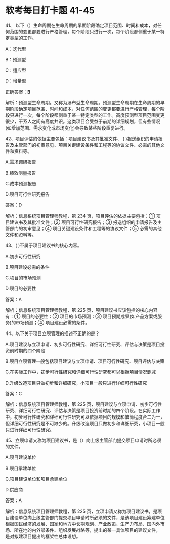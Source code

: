 # **软考每日打卡题 41-45**

41、 以下（）生命周期在生命周期的早期阶段确定项目范围、时间和成本，对任何范围的变更都要进行严格管理，每个阶段只进行一次，每个阶段都侧重于某一特定类型的工作。

A：迭代型

B：预测型

C：适应型

D：增量型

正确答案：**B**

解析：预测型生命周期。又称为瀑布型生命周期。预测型生命周期在生命周期的早期阶段确定项目范围、时间和成本，对任何范围的变更都要进行严格管理，每个阶段只进行一次，每个阶段都侧重于某一特定类型的工作。高度预测型项目范围变更很少，干系人之间有高度共识。这类项目会受益于前期的详细规划，但有些情况(如增加范围、需求变化或市场变化)会导致某些阶段重复进行。

42、项目评估的依据主要包括：项目建议书及其批准文件、 ( )报送组织的申请报告及主管部门的初审意见、项目关键建设条件和工程等的协议文件、必需的其他文件和资料等。

A.需求调研报告

B.绩效测量报告

C.成本预测报告

D.项目可行性研究报告

答案：D

解析：信息系统项目管理师教程，第 234 页，项目评估的依据主要包括：① 项目建议书及其批准文件；② 项目可行性研究报告；③ 报送组织的申请报告及主管部门的初审意见；④ 项目关键建设条件和工程等的协议文件；⑤ 必需的其他文件和资料等。

43、( )不属于项目建议书的核心内容。

A.初步可行性研究

B.项目建设必需的条件

C.项目的市场预测

D.项目的必要性

答案：A

解析：信息系统项目管理师教程，第 225 页，项目建议书应该包括的核心内容有：① 项目的必要性：② 项目的市场预测：③ 项目预期成果(如产品方案或服务)的市场预测；④ 项目建设必需的条件。

44、以下关于项目立项管理的描述不正确的是？

A.项目建议与立项申请、初步可行性研究、详细可行性研究、评估与决策是项目投资前时期的四个阶段

B.项目立项管理一般包括项目建议与立项申请、项目可行性研究、项目评估与决策

C.在实际工作中，初步可行性研究和详细可行性研究都可以根据项目情况删减

D.升级改造项目只做初步和详细研究，小项目一般只进行详细可行性研究

答案：C

解析：信息系统项目管理师教程，第 225 页，项目建议与立项申请、初步可行性研究、详细可行性研究、评估与决策是项目投资前时期的四个阶段。在实际工作中，初步可行性研究和详细可行性研究可以依据项目的规模和繁简程度合二为一，但详细可行性研究是不可缺少的。升级改造项目只做初步和详细研究，小项目一般只进行详细可行性研究。

45、立项申请又称为项目建议书，是（）向上级主管部门提交项目申请时所必须的文件。

A.项目建设单位

B.项目承建单位

C.项目建设单位和项目承建单位

D.供应商

答案：A

解析：信息系统项目管理师教程，第 225 页，立项申请又称为项目建议书，是项目建设单位向上级主管部门提交项目申请时所必须的文件，是该项目建设筹建单位根据国民经济的发展、国家和地方中长期规划、产业政策、生产力布局、国内外市场、所在地的内外部条件、组织发展战略等，提出的某一具体项目的建议文件， 是对拟建项目提出的框架性总体设想。
